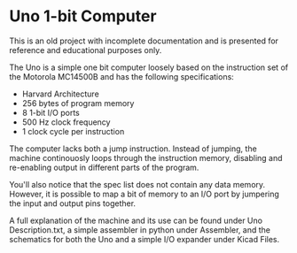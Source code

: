# Uno 1-bit Computer
This is an old project with incomplete documentation and is presented for reference and educational purposes only.

The Uno is a simple one bit computer loosely based on the instruction set of the Motorola MC14500B and has the following specifications:
  - Harvard Architecture
  - 256 bytes of program memory
  - 8 1-bit I/O ports
  - 500 Hz clock frequency
  - 1 clock cycle per instruction

The computer lacks both a jump instruction. Instead of jumping, the machine continouosly loops through the instruction memory, disabling and re-enabling output in different parts of the program.

You'll also notice that the spec list does not contain any data memory. However, it is possible to map a bit of memory to an I/O port by jumpering the input and output pins together.

A full explanation of the machine and its use can be found under Uno Description.txt, a simple assembler in python under Assembler, and the schematics for both the Uno and a simple I/O expander under Kicad Files.
